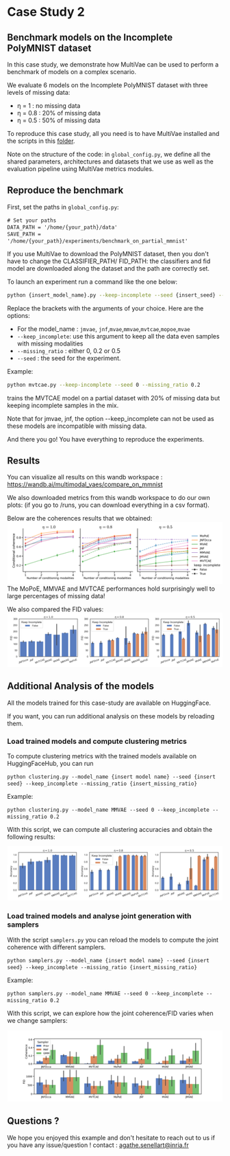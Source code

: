 # Case Study 2

## Benchmark models on the Incomplete PolyMNIST dataset

In this case study, we demonstrate how MultiVae can be used to perform a benchmark of models on a complex scenario. 

We evaluate 6 models on the Incomplete PolyMNIST dataset with three levels of missing data: 
- η = 1 : no missing data
- η = 0.8 : 20% of missing data
- η = 0.5 : 50% of missing data

To reproduce this case study, all you need is to have MultiVae installed and the scripts in this [folder](https://github.com/AgatheSenellart/MultiVae/tree/main/examples/case_studies/benchmarking_on_partial_polymnist/). 

Note on the structure of the code: in `global_config.py`, we define all the shared parameters, architectures and datasets that we use as well as the evaluation pipeline using MultiVae metrics modules. 

## Reproduce the benchmark

First, set the paths in `global_config.py`:
````
# Set your paths
DATA_PATH = '/home/{your_path}/data'
SAVE_PATH = '/home/{your_path}/experiments/benchmark_on_partial_mmnist'
````
If you use MultiVae to download the PolyMNIST dataset, then you don't have to change the CLASSIFIER_PATH/ FID_PATH: the classifiers and fid model are downloaded along the dataset and the path are correctly set. 

To launch an experiment run a command like the one below:

``` bash
python {insert_model_name}.py --keep-incomplete --seed {insert_seed} --missing_ratio {insert missing ratio}
```
Replace the brackets with the arguments of your choice. Here are the options:
- For the model_name : `jmvae`, `jnf`,`mvae`,`mmvae`,`mvtcae`,`mopoe`,`mvae`
- `--keep_incomplete`: use this argument to keep all the data even samples with missing modalities
- `--missing_ratio` : either 0, 0.2 or 0.5
- `--seed` : the seed for the experiment. 

Example:
``` bash
python mvtcae.py --keep-incomplete --seed 0 --missing_ratio 0.2
```
trains the MVTCAE model on a partial dataset with 20% of missing data but keeping incomplete samples in the mix. 

Note that for jmvae, jnf, the option --keep_incomplete can not be used as these models are incompatible with missing data. 

And there you go! You have everything to reproduce the experiments. 

## Results

You can visualize all results on this wandb workspace : https://wandb.ai/multimodal_vaes/compare_on_mmnist

We also downloaded metrics from this wandb workspace to do our own plots: (if you go to /runs, you can download everything in a csv format). 

Below are the coherences results that we obtained: 
![coherences](./coherence.png)
The MoPoE, MMVAE and MVTCAE performances hold surprisingly well to large percentages of missing data!

We also compared the FID values:
![fids](./fids.png)

## Additional Analysis of the models

All the models trained for this case-study are available on HuggingFace. 

If you want, you can run additional analysis on these models by reloading them. 

### Load trained models and compute clustering metrics
To compute clustering metrics with the trained models available on HuggingFaceHub, you can run

````
python clustering.py --model_name {insert model name} --seed {insert seed} --keep_incomplete --missing_ratio {insert_missing_ratio}
````
Example:
````
python clustering.py --model_name MMVAE --seed 0 --keep_incomplete --missing_ratio 0.2
````
With this script, we can compute all clustering accuracies and obtain the following results:

![clustering](./clustering.png)

### Load trained models and analyse joint generation with samplers

With the script `samplers.py` you can reload the models to compute the joint coherence with different samplers. 

````
python samplers.py --model_name {insert model name} --seed {insert seed} --keep_incomplete --missing_ratio {insert_missing_ratio}
````
Example:
````
python samplers.py --model_name MMVAE --seed 0 --keep_incomplete --missing_ratio 0.2
````

With this script, we can explore how the joint coherence/FID varies when we change samplers:

![samplers](./samplers.png)

## Questions ?
We hope you enjoyed this example and don't hesitate to reach out to us if you have any issue/question !
contact : agathe.senellart@inria.fr